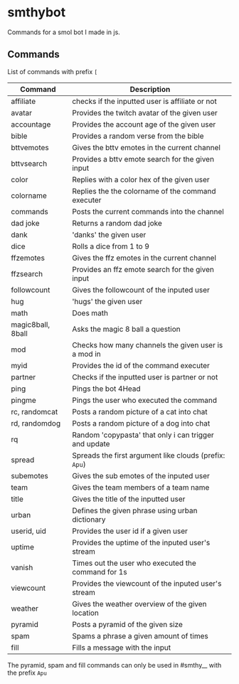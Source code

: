 # smthybot
Commands for a smol bot I made in js.

## Commands 
List of commands with prefix `[`

| Command | Description |
| --- | --- |
| affiliate | checks if the inputted user is affiliate or not |
| avatar | Provides the twitch avatar of the given user | 
| accountage | Provides the account age of the given user |
| bible | Provides a random verse from the bible |
| bttvemotes | Gives the bttv emotes in the current channel | 
| bttvsearch | Provides a bttv emote search for the given input | 
| color | Replies with a color hex of the given user | 
| colorname | Replies the the colorname of the command executer |
| commands | Posts the current commands into the channel |
| dad joke | Returns a random dad joke |
| dank | 'danks' the given user |
| dice | Rolls a dice from 1 to 9 |
| ffzemotes | Gives the ffz emotes in the current channel |
| ffzsearch | Provides an ffz emote search for the given input |
| followcount | Gives the followcount of the inputed user |
| hug | 'hugs' the given user |
| math | Does math |
| magic8ball, 8ball | Asks the magic 8 ball a question |
| mod | Checks how many channels the given user is a mod in |
| myid | Provides the id of the command executer |
| partner | Checks if the inputted user is partner or not |
| ping | Pings the bot 4Head |
| pingme | Pings the user who executed the command |
| rc, randomcat | Posts a random picture of a cat into chat | 
| rd, randomdog | Posts a random picture of a dog into chat |
| rq | Random 'copypasta' that only i can trigger and update |
| spread | Spreads the first argument like clouds (prefix: `Apu`) |
| subemotes | Gives the sub emotes of the inputed user |
| team | Gives the team members of a team name |
| title | Gives the title of the inputted user |
| urban | Defines the given phrase using urban dictionary |
| userid, uid | Provides the user id if a given user |
| uptime | Provides the uptime of the inputed user's stream |
| vanish | Times out the user who executed the command for 1s |
| viewcount | Provides the viewcount of the inputed user's stream |
| weather | Gives the weather overview of the given location |
| pyramid | Posts a pyramid of the given size  |
| spam | Spams a phrase a given amount of times |
| fill | Fills a message with the input |

The pyramid, spam and fill commands can only be used in #smthy__ with the prefix `Apu`
